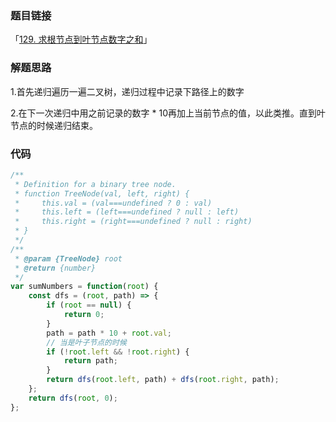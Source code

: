 ### 题目链接

「[129. 求根节点到叶节点数字之和](https://leetcode-cn.com/problems/sum-root-to-leaf-numbers/)」

### 解题思路

1.首先递归遍历一遍二叉树，递归过程中记录下路径上的数字

2.在下一次递归中用之前记录的数字 * 10再加上当前节点的值，以此类推。直到叶节点的时候递归结束。

### 代码

```javascript
/**
 * Definition for a binary tree node.
 * function TreeNode(val, left, right) {
 *     this.val = (val===undefined ? 0 : val)
 *     this.left = (left===undefined ? null : left)
 *     this.right = (right===undefined ? null : right)
 * }
 */
/**
 * @param {TreeNode} root
 * @return {number}
 */
var sumNumbers = function(root) {
    const dfs = (root, path) => {
        if (root == null) {
            return 0;
        }
        path = path * 10 + root.val;
        // 当是叶子节点的时候
        if (!root.left && !root.right) {
            return path;
        }
        return dfs(root.left, path) + dfs(root.right, path);
    };
    return dfs(root, 0);
};
```

